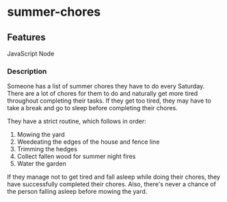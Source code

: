 # summer-chores

## Features
JavaScript
Node

### Description
Someone has a list of summer chores they have to do every Saturday. There are a lot of chores for them to do and naturally get more tired throughout completing their tasks. If they get too tired, they may have to take a break and go to sleep before completing their chores.

They have a strict routine, which follows in order:

1. Mowing the yard
2. Weedeating the edges of the house and fence line
3. Trimming the hedges
4. Collect fallen wood for summer night fires
5. Water the garden

If they manage not to get tired and fall asleep while doing their chores, they have successfully completed their chores. Also, there's never a chance of the person falling asleep before mowing the yard.